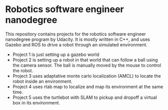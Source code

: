 # Robotics software engineer nanodegree

This repository contains projects for the robotics software engineer nanodegree program by Udacity. It is mostly written in C++, and uses Gazebo and ROS to drive a robot through an simulated environment.

* Project 1 is just setting up a gazebo world
* Project 2 is setting up a robot in that world that can follow a ball using the camera sensor. The ball is manually moved by the mouse to control the robot.
* Project 3 uses adaptative monte carlo localization (AMCL) to locate the robot inside an environment.
* Project 4 uses rtab map to localize and map its environment at the same time.
* Project 5 uses the turtlebot with SLAM to pickup and dropoff a virtual box in its environment.
